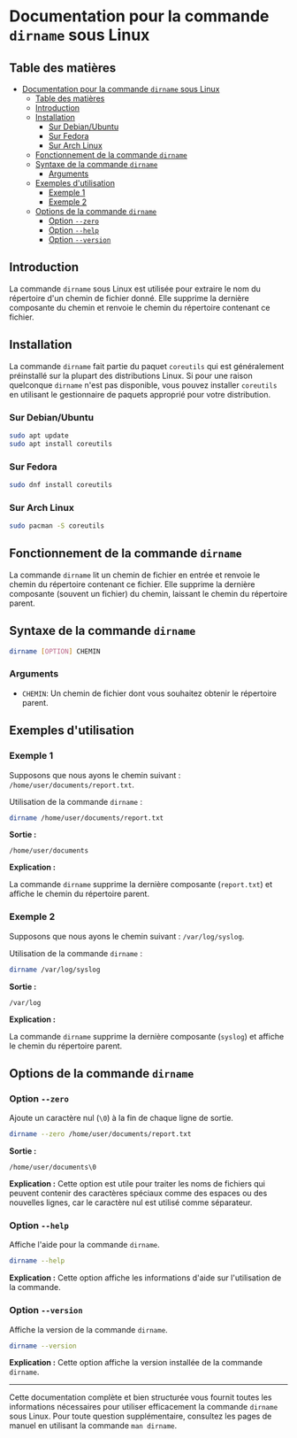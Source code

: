 # Documentation pour la commande `dirname` sous Linux

## Table des matières
- [Documentation pour la commande `dirname` sous Linux](#documentation-pour-la-commande-dirname-sous-linux)
  - [Table des matières](#table-des-matières)
  - [Introduction](#introduction)
  - [Installation](#installation)
    - [Sur Debian/Ubuntu](#sur-debianubuntu)
    - [Sur Fedora](#sur-fedora)
    - [Sur Arch Linux](#sur-arch-linux)
  - [Fonctionnement de la commande `dirname`](#fonctionnement-de-la-commande-dirname)
  - [Syntaxe de la commande `dirname`](#syntaxe-de-la-commande-dirname)
    - [Arguments](#arguments)
  - [Exemples d'utilisation](#exemples-dutilisation)
    - [Exemple 1](#exemple-1)
    - [Exemple 2](#exemple-2)
  - [Options de la commande `dirname`](#options-de-la-commande-dirname)
    - [Option `--zero`](#option---zero)
    - [Option `--help`](#option---help)
    - [Option `--version`](#option---version)

## Introduction

La commande `dirname` sous Linux est utilisée pour extraire le nom du répertoire d'un chemin de fichier donné. Elle supprime la dernière composante du chemin et renvoie le chemin du répertoire contenant ce fichier.

## Installation

La commande `dirname` fait partie du paquet `coreutils` qui est généralement préinstallé sur la plupart des distributions Linux. Si pour une raison quelconque `dirname` n'est pas disponible, vous pouvez installer `coreutils` en utilisant le gestionnaire de paquets approprié pour votre distribution.

### Sur Debian/Ubuntu

```bash
sudo apt update
sudo apt install coreutils
```

### Sur Fedora

```bash
sudo dnf install coreutils
```

### Sur Arch Linux

```bash
sudo pacman -S coreutils
```

## Fonctionnement de la commande `dirname`

La commande `dirname` lit un chemin de fichier en entrée et renvoie le chemin du répertoire contenant ce fichier. Elle supprime la dernière composante (souvent un fichier) du chemin, laissant le chemin du répertoire parent.

## Syntaxe de la commande `dirname`

```bash
dirname [OPTION] CHEMIN
```

### Arguments

- `CHEMIN`: Un chemin de fichier dont vous souhaitez obtenir le répertoire parent.

## Exemples d'utilisation

### Exemple 1

Supposons que nous ayons le chemin suivant : `/home/user/documents/report.txt`.

Utilisation de la commande `dirname` :

```bash
dirname /home/user/documents/report.txt
```

**Sortie :**

```
/home/user/documents
```

**Explication :**

La commande `dirname` supprime la dernière composante (`report.txt`) et affiche le chemin du répertoire parent.

### Exemple 2

Supposons que nous ayons le chemin suivant : `/var/log/syslog`.

Utilisation de la commande `dirname` :

```bash
dirname /var/log/syslog
```

**Sortie :**

```
/var/log
```

**Explication :**

La commande `dirname` supprime la dernière composante (`syslog`) et affiche le chemin du répertoire parent.

## Options de la commande `dirname`

### Option `--zero`

Ajoute un caractère nul (`\0`) à la fin de chaque ligne de sortie.

```bash
dirname --zero /home/user/documents/report.txt
```

**Sortie :**

```
/home/user/documents\0
```

**Explication :** Cette option est utile pour traiter les noms de fichiers qui peuvent contenir des caractères spéciaux comme des espaces ou des nouvelles lignes, car le caractère nul est utilisé comme séparateur.

### Option `--help`

Affiche l'aide pour la commande `dirname`.

```bash
dirname --help
```

**Explication :** Cette option affiche les informations d'aide sur l'utilisation de la commande.

### Option `--version`

Affiche la version de la commande `dirname`.

```bash
dirname --version
```

**Explication :** Cette option affiche la version installée de la commande `dirname`.

---

Cette documentation complète et bien structurée vous fournit toutes les informations nécessaires pour utiliser efficacement la commande `dirname` sous Linux. Pour toute question supplémentaire, consultez les pages de manuel en utilisant la commande `man dirname`.